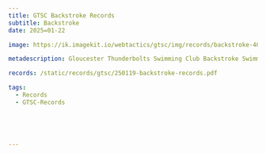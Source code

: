 ```yaml
---
title: GTSC Backstroke Records
subtitle: Backstroke
date: 2025=01-22

image: https://ik.imagekit.io/webtactics/gtsc/img/records/backstroke-400x600.jpg

metadescription: Gloucester Thunderbolts Swimming Club Backstroke Swimming Records

records: /static/records/gtsc/250119-backstroke-records.pdf

tags:
  - Records
  - GTSC-Records





---
```





